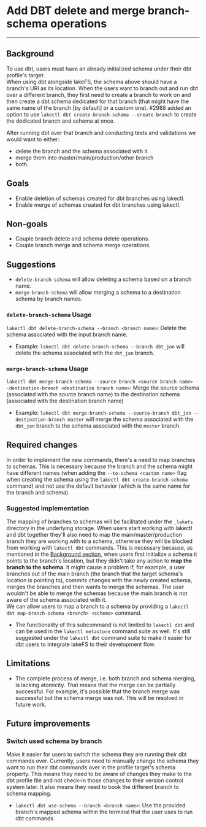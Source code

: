 # Add DBT delete and merge branch-schema operations

---

## Background

To use dbt, users must have an already initialized schema under their dbt profile's target.    
When using dbt alongside lakeFS, the schema above should have a branch's URI as its location.
When the users want to branch out and run dbt over a different branch, they first need to create a branch to work on and then create a dbt schema dedicated for that branch (that might have the same name of the branch [by default] or a custom one). #2988 added an option to use `lakectl dbt create-branch-schema --create-branch` to create the dedicated branch and schema at once.

After running dbt over that branch and conducting tests and validations we would want to either: 
- delete the branch and the schema associated with it
- merge them into master/main/production/other branch
- both.

## Goals 
- Enable deletion of schemas created for dbt branches using lakectl.
- Enable merge of schemas created for dbt branches using lakectl.

## Non-goals

- Couple branch delete and schema delete operations.
- Couple branch merge and schema merge operations.

## Suggestions

- `delete-branch-schema` will allow deleting a schema based on a branch name.
- `merge-branch-schema` will allow merging a schema to a destination schema by branch names.

### `delete-branch-schema` Usage

`lakectl dbt delete-branch-schema --branch <branch name>`: Delete the schema associated with the input branch name.
* Example: `lakectl dbt delete-branch-schema --branch dbt_jon` will delete the schema associated with the `dbt_jon` branch.

### `merge-branch-schema` Usage

`lakectl dbt merge-branch-schema --source-branch <source branch name> --destination-branch <destination branch name>`: Merge the source schema (associated with the source branch name) to the destination schema (associated with the destination branch name)
* Example: `lakectl dbt merge-branch-schema --source-branch dbt_jon --destination-branch master` will merge the schema associated with the `dbt_jon` branch to the schema associated with the `master` branch.

## Required changes

In order to implement the new commands, there's a need to map branches to schemas.
This is necessary because the branch and the schema might have different names (when adding the `--to-schema <custom name>` flag when creating the schema using the `lakectl dbt create-branch-schema` command) and not use the default behavior (which is the same name for the branch and schema).

### Suggested implementation

The mapping of branches to schemas will be facilitated under the `_lakefs` directory in the underlying storage.
When users start working with lakectl and dbt together they'll also need to map the main/master/production branch they are working with to a schema, otherwise they will be blocked from working with `lakectl dbt` commands.
This is necessary because, as mentioned in the [Background section](#background), when users first initialize a schema it points to the branch's location, but they didn't take any action to **map the branch to the schema**.
It might cause a problem if, for example, a user branches out of the main branch (the branch that the target schema's location is pointing to), commits changes with the newly created schema, merges the branches and then wants to merge the schemas. The user wouldn't be able to merge the schemas because the main branch is not aware of the schema associated with it.  
We can allow users to map a branch to a schema by providing a `lakectl dbt map-branch-schema <branch> <schema>` command. 
* The functionality of this subcommand is not limited to `lakectl dbt` and can be used in the `lakectl metastore` command suite as well. It's still suggested under the `lakectl dbt` command suite to make it easier for dbt users to integrate lakeFS to their development flow.

## Limitations

* The complete process of merge, i.e. both branch and schema merging, is lacking atomicity. That means that the merge can be partially successful. For example, it's possible that the branch merge was successful but the schema merge was not. This will be resolved in future work.

## Future improvements

### Switch used schema by branch

Make it easier for users to switch the schema they are running their dbt commands over.
Currently, users need to manually change the schema they want to run their dbt commands over in the profile target's schema property. This means they need to be aware of changes they make to the dbt profile file and not check-in those changes to their version control system later. It also means they need to book the different branch to schema mapping.
- `lakectl dbt use-schema --branch <branch name>`: Use the provided branch's mapped schema within the terminal that the user uses to run dbt commands.

